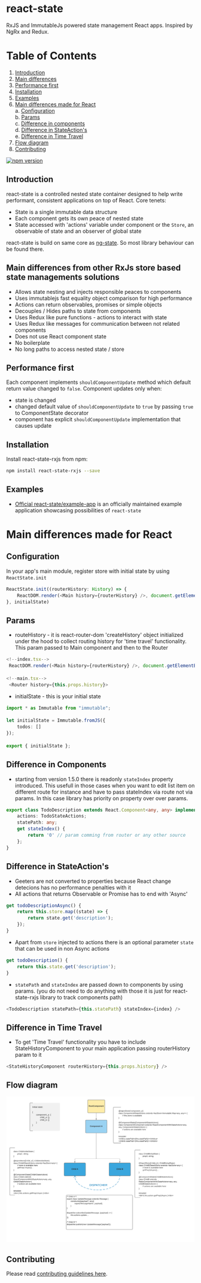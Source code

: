 # react-state
RxJS and ImmutableJs powered state management React apps. Inspired by NgRx and Redux.

# Table of Contents
1. [Introduction](#introduction)
2. [Main differences](#differences-from-others)
3. [Performance first](#performance)
4. [Installation](#installation)
5. [Examples](#examples)
6. [Main differences made for React](#differences)<br />
    a. [Configuration](#configuration)<br />
    b. [Params](#params)<br />
    c. [Difference in components](#difference-in-components)<br />
    d. [Difference in StateAction's](#difference-in-state-actions)<br />
    e. [Difference in Time Travel](#difference-in-time-travel)<br />
7. [Flow diagram](#flow)
8. [Contributing](#contributing)

[![npm version](https://badge.fury.io/js/react-state-rxjs.svg)](https://badge.fury.io/js/react-state-rxjs)

## Introduction
<a name="introduction"></a>

react-state is a controlled nested state container designed to help write performant, consistent applications
on top of React. Core tenets:
- State is a single immutable data structure
- Each component gets its own peace of nested state
- State accessed with 'actions' variable under component or the `Store`, an observable of state and an observer of global state

react-state is build on same core as [ng-state](https://github.com/ng-state). So most library behaviour can be found there.

## Main differences from other RxJs store based state managements solutions
<a name="differences-from-others"></a>

- Allows state nesting and injects responsible peaces to components
- Uses immutablejs fast equality object comparison for high performance
- Actions can return observables, promises or simple objects
- Decouples / Hides paths to state from components
- Uses Redux like pure functions - actions to interact with state
- Uses Redux like messages for communication between not related components
- Does not use React component state
- No boilerplate
- No long paths to access nested state / store


## Performance first
<a name="performance"></a>
Each component implements ```shouldComponentUpdate``` method which default return value changed to ```false```.
Component updates only when:
- state is changed
- changed default value of ```shouldComponentUpdate``` to ```true``` by passing ```true``` to ComponentState decorator
- component has explicit ```shouldComponentUpdate``` implementation that causes update

## Installation
<a name="installation"></a>
Install react-state-rxjs from npm:
```bash
npm install react-state-rxjs --save
```

## Examples
<a name="examples"></a>
- [Official react-state/example-app](https://github.com/react-state/example-app) is an officially maintained example application showcasing possibilities of ```react-state```

# Main differences made for React
<a name="differences"></a>

## Configuration
<a name="configuration"></a>
In your app's main module, register store with initial state by using `ReactState.init`

```ts
ReactState.init((routerHistory: History) => {
    ReactDOM.render(<Main history={routerHistory} />, document.getElementById("example"))
}, initialState)
```

## Params
<a name="params"></a>
- routeHistory - it is react-router-dom 'createHistory' object initialized under the hood to collect routing history for 'time travel' functionality. This param passed to Main component and then to the Router
```ts
<!--index.tsx-->
 ReactDOM.render(<Main history={routerHistory} />, document.getElementById("example"))

<!--main.tsx-->
 <Router history={this.props.history}>
```

- initialState - this is your initial state
```ts
import * as Immutable from "immutable";

let initialState = Immutable.fromJS({
    todos: []
});

export { initialState };
```

## Difference in Components
<a name="difference-in-components"></a>
- starting from version 1.5.0 there is readonly ```stateIndex``` property introduced. This usefull in those cases when you want to edit list item on different route for instance and have to pass stateIndex via route not via params. In this case library has priority on property over over params.

```ts
export class TodoDescription extends React.Component<any, any> implements HasStateActions<TodoStateActions> {
    actions: TodoStateActions;
    statePath: any;
    get stateIndex() {
        return '0' // param comming from router or any other source
    };
}
```

## Difference in StateAction's
<a name="difference-in-state-actions"></a>
- Geeters are not converted to properties because React change detecions has no performance penalties with it
- All actions that returns Observable or Promise has to end with 'Async'
```ts
get todoDescriptionAsync() {
    return this.store.map((state) => {
        return state.get('description');
    });
}
```
- Apart from ```store``` injected to actions there is an optional parameter ```state``` that can be used in non Async actions
```ts
get todoDescription() {
    return this.state.get('description');
}
```
- ```statePath``` and ```stateIndex``` are passed down to components by using params. (you do not need to do anything with those it is just for react-state-rxjs library to track components path)
```ts
<TodoDescription statePath={this.statePath} stateIndex={index} />
```

## Difference in Time Travel
<a name="difference-in-time-travel"></a>
- To get 'Time Travel' functionality you have to include StateHistoryComponent to your main application passing routerHistory param to it
```ts
<StateHistoryComponent routerHistory={this.props.history} />
```

## Flow diagram
<a name="flow"></a>
![flow](/react-state-flow.png)

## Contributing
<a name="contributing"></a>
Please read [contributing guidelines here](https://github.com/react-state/store/blob/master/CONTRIBUTING.md).